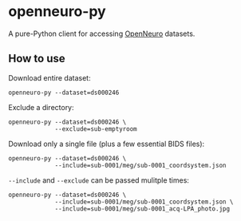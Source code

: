 openneuro-py
============

A pure-Python client for accessing [OpenNeuro](https://openneuro.org) datasets.

How to use
----------

Download entire dataset:

```shell
openneuro-py --dataset=ds000246
```

Exclude a directory:

```shell
openneuro-py --dataset=ds000246 \
             --exclude=sub-emptyroom
```

Download only a single file (plus a few essential BIDS files):

```shell
openneuro-py --dataset=ds000246 \
             --include=sub-0001/meg/sub-0001_coordsystem.json
```

`--include` and `--exclude` can be passed mulitple times:

```shell
openneuro-py --dataset=ds000246 \
             --include=sub-0001/meg/sub-0001_coordsystem.json \
             --include=sub-0001/meg/sub-0001_acq-LPA_photo.jpg
```
